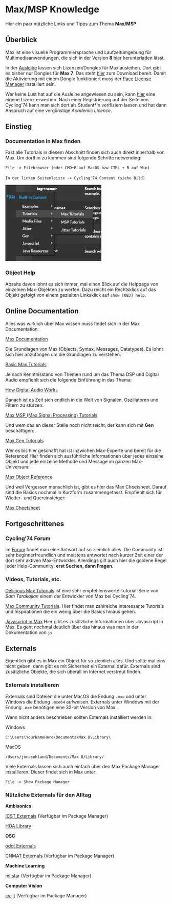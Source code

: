 # Max/MSP Knowledge

Hier ein paar nützliche Links und Tipps zum Thema **Max/MSP**

## Überblick

Max ist eine visuelle Programmiersprache und Laufzeitumgebung für Multimediaanwendungen, die sich in der Version **8**
[hier](https://cycling74.com/downloads)
herunterladen lässt.

In der [Ausleihe](https://shoptechnikfbmd.iqrent.de/search/?keyword=MAX7) lassen sich Lizenzen/Dongles für Max ausleihen.
Dort gibt es bisher nur Dongles für **Max 7**. Das steht [hier](https://cycling74.com/downloads/older) zum Download bereit.
Damit die Aktivierung mit einem Dongle funktioniert muss der [Pace License Manager](https://www.paceap.com/pace-management.html) installiert sein.

Wer keine Lust hat auf die Ausleihe angewiesen zu sein, kann [hier](https://cycling74.com/shop) eine eigene Lizenz erwerben. Nach einer Registrierung auf der Seite von Cycling'74 kann man sich dort als Student*in verifiziern lassen und hat dann Anspruch auf eine vergünstige *Academic Licence*.

## Einstieg

### Documentation in Max finden

Fast alle Tutorials in diesem Abschnitt finden sich auch direkt innerhalb von Max.
Um dorthin zu kommen sind folgende Schritte notwending:

```
File -> Filebrowser (oder CMD+B auf MacOS bzw CTRL + B auf Win)

In der linken Seitenleiste -> Cycling'74 Content (siehe Bild)

```

![](https://github.com/jonasohland/h_da-smp-max-knowledge/raw/master/find_tutorials_filebrowser.png) <!--- { width=250px } -->

### Object Help

Abseits davon lohnt es sich immer, mal einen Blick auf die Helppage von einzelnen Max-Objekten zu werfen. Dazu reicht ein Rechtsklick auf das Objekt gefolgt von einem gezielten Linksklick auf `show [OBJ] help`.

## Online Documentation

Alles was wirklich über Max wissen muss findet sich in der Max Documentation:

[Max Documentation](https://docs.cycling74.com/max7/)

Die Grundlagen von Max (Objects, Syntax, Messages, Datatypes). Es lohnt sich hier anzufangen um die Grundlagen zu verstehen:

[Basic Max Tutorials](https://docs.cycling74.com/max7/tutorials/00_maxindex)

Je nach Kenntnisstand von Themen rund um das Thema DSP und Digital Audio empfiehlt sich die folgende Einführung in das Thema:

[How Digital Audio Works](https://docs.cycling74.com/max7/tutorials/02_mspdigitalaudio)

Danach ist es Zeit sich endlich in die Welt von Signalen, Oszillatoren und Filtern zu stürzen:

[Max MSP (Max Signal Processing) Tutorials](https://docs.cycling74.com/max7/tutorials/00_mspindex)

Und wem das an dieser Stelle noch nicht reicht, der kann sich mit **Gen** beschäftigen:

[Max Gen Tutorials](https://docs.cycling74.com/max7/vignettes/gen_topic)

Wer es bis hier geschafft hat ist inzwichen Max-Experte und bereit für die Reference! Hier finden sich ausführliche Informationen über jedes einzelne Objekt und jede einzelne Methode und Message im ganzen Max-Universum:

[Max Object Reference](https://docs.cycling74.com/max7/vignettes/docrefpages)

Und weil Vergessen menschlich ist, gibt es hier das Max Cheetsheet. Darauf sind die Basics nochmal in Kurzform zusammengefasst. Empfiehlt sich für Wieder- und Quereinsteiger:

[Max Cheetsheet](https://cycling74-web-uploads.s3.amazonaws.com/5462c2a9bdbb99652da7a00a/2017-05-11T08:53:04Z/cheatsheet.pdf)

## Fortgeschrittenes

### Cycling'74 Forum

Im [Forum](https://cycling74.com/forums/page/1) findet man eine Antwort auf so ziemlich alles. Die Community ist sehr beginnerfreundlich und meistens antwortet nach kurzer Zeit einer der dort sehr aktiven Max-Entwickler. Allerdings gilt auch hier die goldene Regel jeder Help-Community: **erst Suchen, dann Fragen**.

### Videos, Tutorials, etc.
[Delicious Max Tutorials](https://www.youtube.com/playlist?list=PLD45EDA6F67827497) ist eine sehr empfehlenswerte Tutorial-Serie von *Sam Tarakajian* einem der Entwickler von Max bei Cycling'74.

[Max Community Tutorials](https://cycling74.com/tutorials/page/1). Hier findet man zahlreiche interessante Tutorials und Inspirationen die ein wenig über die Basics hinaus gehen.

[Javascript in Max](https://docs.cycling74.com/max7/vignettes/javascriptinmax) Hier gibt es zusätzliche Informationen über Javascript in Max. Es geht nochmal deutlich über das hinaus was man in der Dokumentation von `js`.


## Externals

Eigentlich gibt es in Max ein Objekt für so ziemlich alles. Und sollte mal eins nicht geben, dann gibt es mit Sicherheit ein External dafür.
Externals sind zusätzliche Objekte, die sich überall im Internet verstreut finden.

### Externals installieren

Externals sind Dateien die unter MacOS die Endung `.mxo` und unter Windows die Endung `.mxe64` aufweisen.
Externals unter Windows mit der Endung `.mxe` benötigen eine 32-bit Version von Max.

Wenn nicht anders beschrieben sollten Externals installiert werden in:

Windows
```
C:\Users\YourNameHere\Documents\Max 8\Library\
```

MacOS
```
/Users/jonasohland/Documents/Max 8/Library/
```

Viele Externals lassen sich auch einfach über den Max Package Manager installieren. Dieser findet sich in Max unter:
```
File -> Show Package Manager
```

### Nützliche Externals für den Alltag

**Ambisonics**

[ICST Externals](https://www.zhdk.ch/forschung/icst/software-downloads-5379/downloads-ambisonics-externals-for-maxmsp-5381) (Verfügbar im Package Manager)

[HOA Library](https://github.com/CICM/HoaLibrary-Max/releases)

**OSC**

[odot Externals](https://github.com/CNMAT/CNMAT-odot/releases)

[CNMAT Externals](https://github.com/CNMAT/CNMAT-Externs/releases) (Verfügbar im Package Manager)

**Machine Learning**

[ml.star](https://cycling74.com/articles/content-you-need-ml%C2%B7star) (Verfügbar im Package Manager)

**Computer Vision**

[cv.jit](https://jmpelletier.com/cvjit/) (Verfügbar im Package Manager)

